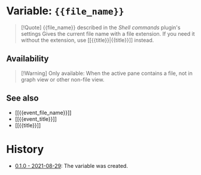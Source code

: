 # Variable: `{{file_name}}`
> [!Quote] {{file_name}} described in the *Shell commands* plugin's settings
> Gives the current file name with a file extension. If you need it without the extension, use [[{{title}}|{{title}}]] instead.

## Availability
> [!Warning] Only available:
> When the active pane contains a file, not in graph view or other non-file view.

## See also
- [[{{event_file_name}}]]
- [[{{event_title}}]]
- [[{{title}}]]

# History
- [0.1.0 - 2021-08-29](https://github.com/Taitava/obsidian-shellcommands/blob/main/CHANGELOG.md#010---2021-08-29): The variable was created.